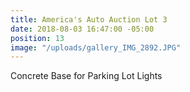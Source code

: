 ```yaml
---
title: America's Auto Auction Lot 3
date: 2018-08-03 16:47:00 -05:00
position: 13
image: "/uploads/gallery_IMG_2892.JPG"
---
```


Concrete Base for Parking Lot Lights
